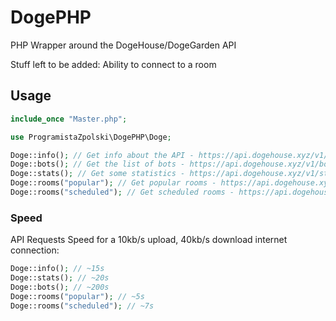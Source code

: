 # DogePHP
PHP Wrapper around the DogeHouse/DogeGarden API

Stuff left to be added: Ability to connect to a room

## Usage
```php
include_once "Master.php";

use ProgramistaZpolski\DogePHP\Doge;

Doge::info(); // Get info about the API - https://api.dogehouse.xyz/v1/
Doge::bots(); // Get the list of bots - https://api.dogehouse.xyz/v1/bots
Doge::stats(); // Get some statistics - https://api.dogehouse.xyz/v1/statistics
Doge::rooms("popular"); // Get popular rooms - https://api.dogehouse.xyz/v1/popularRooms
Doge::rooms("scheduled"); // Get scheduled rooms - https://api.dogehouse.xyz/v1/scheduledRooms
```

### Speed
API Requests Speed for a 10kb/s upload, 40kb/s download internet connection:
```php
Doge::info(); // ~15s
Doge::stats(); // ~20s
Doge::bots(); // ~200s
Doge::rooms("popular"); // ~5s
Doge::rooms("scheduled"); // ~7s
```
